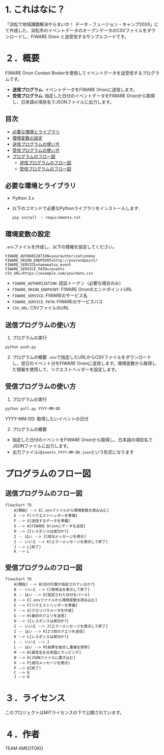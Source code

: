 # 1. これはなに？
「浜松で地域課題解決やらまいか！ データ・フュージョン・キャンプ2024」にて作成した、浜松市のイベントデータのオープンデータのCSVファイルをダウンロードし、FIWARE Orion と送受信するサンプルコードです。

# ２．概要
FIWARE Orion Context Brokerを使用してイベントデータを送受信するプログラムです。

- **送信プログラム**: イベントデータをFIWARE Orionに送信します。
- **受信プログラム**: 指定した日付のイベントデータをFIWARE Orionから取得し、日本語の項目名でJSONファイルに出力します。

## 目次

- [必要な環境とライブラリ](#必要な環境とライブラリ)
- [環境変数の設定](#環境変数の設定)
- [送信プログラムの使い方](#送信プログラムの使い方)
- [受信プログラムの使い方](#受信プログラムの使い方)
- [プログラムのフロー図](#プログラムのフロー図)
  - [送信プログラムのフロー図](#送信プログラムのフロー図)
  - [受信プログラムのフロー図](#受信プログラムのフロー図)

## 必要な環境とライブラリ

- Python 3.x
- 以下のコマンドで必要なPythonライブラリをインストールします:

  ```bash
  pip install -r requirements.txt
  ```

## 環境変数の設定
`.env`ファイルを作成し、以下の情報を設定してください。
```
FIWARE_AUTHORIZATION=yourauthorizationkey
FIWARE_ORION_ENDPOINT=http://yourendpoint/
FIWARE_SERVICE=hamamatsu_event
FIWARE_SERVICE_PATH=/events
CSV_URL=https://example.com/yourdata.csv
```

- `FIWARE_AUTHORIZATION`: 認証トークン（必要な場合のみ）
- `FIWARE_ORION_ENDPOINT`: FIWARE OrionのエンドポイントURL
- `FIWARE_SERVICE`: FIWAREのサービス名
- `FIWARE_SERVICE_PATH`: FIWAREのサービスパス
- `CSV_URL`: CSVファイルのURL

## 送信プログラムの使い方
1. プログラムの実行
```bash
python push.py
```

2. プログラムの概要
`.env`で指定したURLからCSVファイルをダウンロードし、翌日のイベント分をFIWARE Orionに送信します。環境変数から取得した情報を使用して、リクエストヘッダーを設定します。

## 受信プログラムの使い方
1. プログラムの実行
```bash
python pull.py YYYY-MM-DD
```
YYYY-MM-DD: 取得したいイベントの日付

2. プログラムの概要
- 指定した日付のイベントをFIWARE Orionから取得し、日本語の項目名でJSONファイルに出力します。
- 出力ファイルは`events_YYYY-MM-DD.json`という形式になります

# プログラムのフロー図
## 送信プログラムのフロー図
```mermaid
flowchart TD
    A[開始] --> E[.envファイルから環境変数を読み込む]
    E --> F[リクエストヘッダーを準備]
    F --> G[送信するデータを準備]
    G --> H[FIWARE Orionにデータを送信]
    H --> I{レスポンスは成功か?}
    I -- はい --> J[成功メッセージを表示]
    I -- いいえ --> K[エラーメッセージを表示して終了]
    J --> L[終了]
    K --> L
```

## 受信プログラムのフロー図
```mermaid
flowchart TD
    A[開始] --> B{日付引数が指定されているか?}
    B -- いいえ --> C[使用法を表示して終了]
    B -- はい --> D[指定された日付をパース]
    D --> E[.envファイルから環境変数を読み込む]
    E --> F[リクエストヘッダーを準備]
    F --> G[クエリパラメータを作成]
    G --> H[最初のクエリを送信]
    H --> I{レスポンスは成功か?}
    I -- いいえ --> J[エラーメッセージを表示して終了]
    I -- はい --> K[2つ目のクエリを送信]
    K --> L{レスポンスは成功か?}
    L -- いいえ --> J
    L -- はい --> M[結果を結合し重複を排除]
    M --> N[属性名を日本語にマッピング]
    N --> O[JSONファイルに書き込む]
    O --> P[成功メッセージを表示]
    P --> Q[終了]
    C --> Q
    J --> Q
```
# ３．ライセンス
このプロジェクトはMITライセンスの下で公開されています。

# ４．作者
TEAM AMEOTOKO
